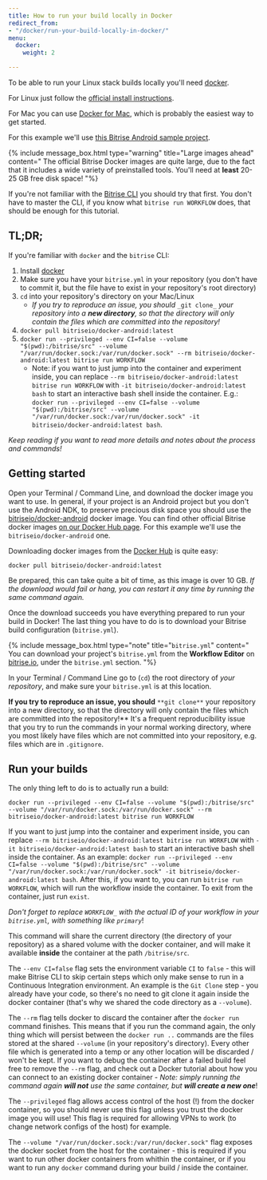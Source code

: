 ```yaml
---
title: How to run your build locally in Docker
redirect_from:
- "/docker/run-your-build-locally-in-docker/"
menu:
  docker:
    weight: 2

---
```

To be able to run your Linux stack builds locally you'll need [docker](https://www.docker.com/).

For Linux just follow the [official install instructions](https://docs.docker.com/engine/installation/linux/).

For Mac you can use [Docker for Mac](https://www.docker.com/products/docker#/mac),
which is probably the easiest way to get started.

For this example we'll use [this Bitrise Android sample project](https://github.com/bitrise-samples/sample-apps-android-sdk22).

{% include message_box.html type="warning" title="Large images ahead" content="
The official Bitrise Docker images are quite large, due to the fact that it includes a wide variety of preinstalled tools. You'll need at **least** 20-25 GB free disk space! "%}

If you're not familiar with the [Bitrise CLI](https://www.bitrise.io/cli)
you should try that first. You don't have to master the CLI,
if you know what `bitrise run WORKFLOW` does, that should be enough for this tutorial.

## TL;DR;

If you're familiar with `docker` and the `bitrise` CLI:

1. Install [docker](https://www.docker.com/)
2. Make sure you have your `bitrise.yml` in your repository (you don't have to commit it, but the file have to exist in your repository's root directory)
3. `cd` into your repository's directory on your Mac/Linux
   * _If you try to reproduce an issue, you should_ `_git clone_` _your repository into a **new directory**,
     so that the directory will only contain the files which are committed into the repository!_
4. `docker pull bitriseio/docker-android:latest`
5. `docker run --privileged --env CI=false --volume "$(pwd):/bitrise/src" --volume "/var/run/docker.sock:/var/run/docker.sock" --rm bitriseio/docker-android:latest bitrise run WORKFLOW`
   * Note: if you want to just jump into the container and experiment inside, you can replace `--rm bitriseio/docker-android:latest bitrise run WORKFLOW` with `-it bitriseio/docker-android:latest bash` to start an interactive bash shell inside the container. E.g.: `docker run --privileged --env CI=false --volume "$(pwd):/bitrise/src" --volume "/var/run/docker.sock:/var/run/docker.sock" -it bitriseio/docker-android:latest bash`.

_Keep reading if you want to read more details and notes about the process and commands!_

## Getting started

Open your Terminal / Command Line, and download the docker image you want to use.
In general, if your project is an Android project but you don't use the Android NDK,
to preserve precious disk space you should use the
[bitriseio/docker-android](https://hub.docker.com/r/bitriseio/docker-android/) docker image.
You can find other official Bitrise docker images [on our Docker Hub page](https://hub.docker.com/u/bitriseio/).
For this example we'll use the `bitriseio/docker-android` one.

Downloading docker images from the [Docker Hub](https://hub.docker.com) is quite easy:

    docker pull bitriseio/docker-android:latest

Be prepared, this can take quite a bit of time, as this image is over 10 GB.
_If the download would fail or hang, you can restart it any time by running
the same command again._

Once the download succeeds you have everything prepared to run your build
in Docker! The last thing you have to do is to download your Bitrise build
configuration (`bitrise.yml`).

{% include message_box.html type="note" title="`bitrise.yml`" content="
You can download your project's `bitrise.yml` from the **Workflow Editor** on [bitrise.io](https://www.bitrise.io), under the `bitrise.yml` section. "%}

In your Terminal / Command Line go to (`cd`) the root directory
of _your repository_, and make sure your `bitrise.yml` is at this location.

**If you try to reproduce an issue, you should** `**git clone**` your repository into a new directory,
so that the directory will only contain the files which are committed into the repository!**
It's a frequent reproducibility issue that you try to run the commands in your
normal working directory, where you most likely have files which are not
committed into your repository, e.g. files which are in `.gitignore`.

## Run your builds

The only thing left to do is to actually run a build:

    docker run --privileged --env CI=false --volume "$(pwd):/bitrise/src" --volume "/var/run/docker.sock:/var/run/docker.sock" --rm bitriseio/docker-android:latest bitrise run WORKFLOW

If you want to just jump into the container and experiment inside, you can replace `--rm bitriseio/docker-android:latest bitrise run WORKFLOW` with `-it bitriseio/docker-android:latest bash` to start an interactive bash shell inside the container. As an example: `docker run --privileged --env CI=false --volume "$(pwd):/bitrise/src" --volume "/var/run/docker.sock:/var/run/docker.sock" -it bitriseio/docker-android:latest bash`. After this, if you want to, you can run `bitrise run WORKFLOW`, which will run the workflow inside the container. To exit from the container, just run `exist`.

_Don't forget to replace `WORKFLOW_` with the actual ID of your workflow in your `bitrise.yml`,
with something like `primary`_!

This command will share the current directory (the directory of your repository)
as a shared volume with the docker container, and will make it available **inside** the
container at the path `/bitrise/src`.

The `--env CI=false` flag sets the environment variable `CI` to `false` - this will
make Bitrise CLI to skip certain steps which only make sense to run in a Continuous Integration
environment. An example is the `Git Clone` step - you already have your code, so there's
no need to git clone it again inside the docker container (that's why we
shared the code directory as a `--volume`).

The `--rm` flag tells docker to discard the container after the `docker run`
command finishes. This means that if you run the command again, the only thing which will
persist between the `docker run ..` commands are the files stored at the shared `--volume`
(in your repository's directory). Every other file which is generated into a temp
or any other location will be discarded / won't be kept. If you want to
debug the container after a failed build feel free to remove the `--rm` flag,
and check out a Docker tutorial about how you can connect to an existing
docker container - _Note: simply running the command again **will not** use the same container,
but **will create a new one**_!

The `--privileged` flag allows access control of the host (!) from the docker container,
so you should never use this flag unless you trust the docker image you will use!
This flag is required for allowing VPNs to work (to change network configs
of the host) for example.

The `--volume "/var/run/docker.sock:/var/run/docker.sock"` flag exposes the
docker socket from the host for the container - this is required
if you want to run other docker containers from whithin the container,
or if you want to run any `docker` command during your build / inside the container.